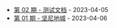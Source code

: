 * [第 02 期 - 测试文档](https://lifei.life/posts/02-测试文档) - 2023-04-05
* [第 01 期 - 坚尼地城](https://lifei.life/posts/01-坚尼地城) - 2023-04-06
